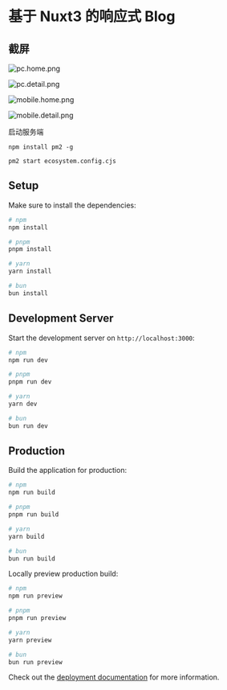 # 基于 Nuxt3 的响应式 Blog

## 截屏
![pc.home.png](screenshots/pc.home.png)

![pc.detail.png](screenshots/pc.detail.png)

![mobile.home.png](screenshots/mobile.home.png)

![mobile.detail.png](screenshots/mobile.detail.png)

启动服务端
```
npm install pm2 -g

pm2 start ecosystem.config.cjs
```
## Setup

Make sure to install the dependencies:

```bash
# npm
npm install

# pnpm
pnpm install

# yarn
yarn install

# bun
bun install
```

## Development Server

Start the development server on `http://localhost:3000`:

```bash
# npm
npm run dev

# pnpm
pnpm run dev

# yarn
yarn dev

# bun
bun run dev
```

## Production

Build the application for production:

```bash
# npm
npm run build

# pnpm
pnpm run build

# yarn
yarn build

# bun
bun run build
```

Locally preview production build:

```bash
# npm
npm run preview

# pnpm
pnpm run preview

# yarn
yarn preview

# bun
bun run preview
```

Check out the [deployment documentation](https://nuxt.com/docs/getting-started/deployment) for more information.
